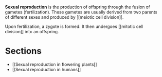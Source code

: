 **Sexual reproduction** is the production of offspring through the <span class="hi-green">fusion of gametes</span> (fertilization). These gametes are usually derived from two parents of different sexes and produced by [[meiotic cell division]].

Upon fertilization, a <span class="hi-blue">zygote</span> is formed. It then undergoes [[mitotic cell division]] into an offspring.

# Sections
- [[Sexual reproduction in flowering plants]]
- [[Sexual reproduction in humans]]

